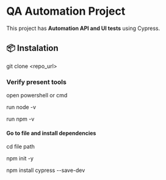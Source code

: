 # QA Automation Project

This project has **Automation API and UI tests** using Cypress.

## 📦 Instalation
git clone <repo_url>

### Verify present tools
open powershell or cmd

run node -v

run npm -v

#### Go to file and install dependencies
cd file path

npm init -y 

npm install cypress --save-dev
